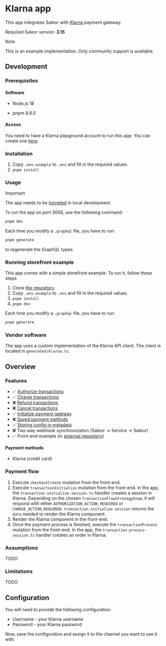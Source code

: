 # Klarna app

This app integrates Saleor with [Klarna](https://www.klarna.com/pl/) payment gateway.

Required Saleor version: **3.15**

> [!NOTE]
> This is an example implementation. Only community support is available.

## Development

### Prerequisites

#### Software

- Node.js 18

- pnpm 8.8.0

#### Access

You need to have a Klarna playground account to run this app. You can create one [here](https://docs.klarna.com/resources/test-environment/before-you-test/).

### Installation

1. Copy `.env.example` to `.env` and fill in the required values.
2. `pnpm install`

### Usage

> [!IMPORTANT]
> The app needs to be [tunneled](https://docs.saleor.io/docs/3.x/developer/extending/apps/developing-with-tunnels) in local development.

To run the app on port 3000, use the following command:

```bash
pnpm dev
```

Each time you modify a `.graphql` file, you have to run:

```bash
pnpm generate
```

to regenerate the GraphQL types.

### Running storefront example

This app comes with a simple storefront example. To run it, follow these steps:

1. Clone [the repository](https://github.com/saleor/example-nextjs-klarna).
2. Copy `.env.example` to `.env` and fill in the required values.
3. `pnpm install`
4. `pnpm dev`

Each time you modify a `.graphql` file, you have to run:

```bash
pnpm generate
```

### Vendor software

The app uses a custom implementation of the Klarna API client. The client is located in `generated/klarna.ts`.

## Overview

### Features

- ✅ [Authorize transactions](https://docs.saleor.io/docs/3.x/developer/payments#authorization_success)
- ✅ [Charge transactions](https://docs.saleor.io/docs/3.x/developer/payments#charge_success)
- ❌ [Refund transactions](https://docs.saleor.io/docs/3.x/api-reference/webhooks/enums/webhook-event-type-sync-enum#code-style-fontweight-normal-webhookeventtypesyncenumbtransaction_refund_requestedbcode)
- ❌ [Cancel transactions](https://docs.saleor.io/docs/3.x/api-reference/webhooks/enums/webhook-event-type-sync-enum#code-style-fontweight-normal-webhookeventtypesyncenumbtransaction_cancelation_requestedbcode)
- ✅ [Initialize payment gateway](https://docs.saleor.io/docs/3.x/developer/payments#initialize-payment-gateway)
- ❌ [Saved payment methods](https://docs.saleor.io/docs/3.x/developer/payments#stored-payment-methods)
- ✅ [Storing config in metadata](https://docs.saleor.io/docs/3.x/developer/extending/apps/developing-apps/apps-patterns/persistence-with-metadata-manager)
- ❌ Two way webhook synchronization (Saleor → Service → Saleor)
- ✅ Front-end example (in [external repository](https://github.com/saleor/example-nextjs-klarna))

#### Payment methods

- Klarna (credit card)

### Payment flow

1. Execute `checkoutCreate` mutation from the front-end.
2. Execute `transactionInitialize` mutation from the front-end. In the app, the `transaction-initialize-session.ts` handler creates a session in Klarna. Depending on the chosen `TransactionFlowStrategyEnum`, it will respond with either `AUTHORIZATION_ACTION_REQUIRED` or `CHARGE_ACTION_REQUIRED`. `transaction-initialize-session` returns the `data` needed to render the Klarna component.
3. Render the Klarna component in the front-end.
4. Once the payment process is finished, execute the `transactionProcess` mutation from the front-end. In the app, the `transaction-process-session.ts` handler creates an order in Klarna.

### Assumptions

TODO

### Limitations

TODO

## Configuration

You will need to provide the following configuration:

- Username - your Klarna username
- Password - your Klarna password

Now, save the configuration and assign it to the channel you want to use it with.
